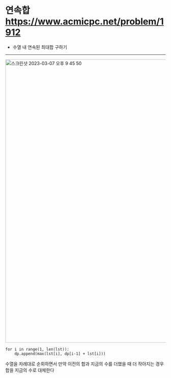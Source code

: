# 연속합 <https://www.acmicpc.net/problem/1912>
+ 수열 내 연속된 최대합 구하기
---

<img width="891" alt="스크린샷 2023-03-07 오후 9 45 50" src="https://user-images.githubusercontent.com/104095041/223426752-dedb9852-b945-4e71-b4f2-6341352d875e.png">

```
for i in range(1, len(lst)):
    dp.append(max(lst[i], dp[i-1] + lst[i]))
```

수열을 차례대로 순회하면서 만약 이전의 합과 지금의 수를 더했을 때 더 작아지는 경우 합을 지금의 수로 대체한다